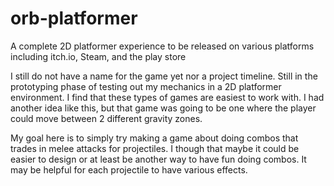 # orb-platformer
A complete 2D platformer experience to be released on various platforms including itch.io, Steam, and the play store


I still do not have a name for the game yet nor a project timeline. Still in the prototyping phase of testing out my mechanics in a 2D platformer environment. I find that these types of games are easiest to work with. I had another idea like this, but that game was going to be one where the player could move between 2 different gravity zones.

My goal here is to simply try making a game about doing combos that trades in melee attacks for projectiles. I though that maybe it could be easier to design or at least be another way to have fun doing combos. It may be helpful for each projectile to have various effects.
